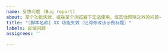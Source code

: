 ```yaml
---
name: 反馈问题 (Bug report)
about: 某个功能失效，或在某个浏览器下无法使用，或其他预期之外的问题~
title: "[脚本名称] XX 功能失效（记得修改该示例标题）"
labels: 反馈问题
assignees: ''

---
```


<!-- [此处为注释内容] 请详细描述 问题 及 完整复现问题步骤（如果能 100% 复现），并提供截图（如果有）-->
<!-- [此处为注释内容] 如果反馈【Safari】浏览器相关问题，因为我没有 MAC 设备，所以可能需要向你远程协助才能排查解决问题 -->
